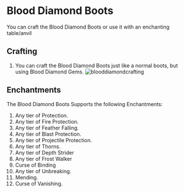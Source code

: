 # Blood Diamond Boots

You can craft the Blood Diamond Boots or use it with an enchanting table/anvil

## Crafting

1) You can craft the Blood Diamond Boots just like a normal boots, but using Blood Diamond Gems.
![blooddiamondcrafting](https://t.gyazo.com/teams/chew/0e51a98e3945fe500ebe089cf4562068.png)

## Enchantments

The Blood Diamond Boots Supports the following Enchantments:

1) Any tier of Protection.
2) Any tier of Fire Protection.
3) Any tier of Feather Falling.
4) Any tier of Blast Protection.
5) Any tier of Projectile Protection.
6) Any tier of Thorns.
7) Any tier of Depth Strider
8) Any tier of Frost Walker
9) Curse of Binding
10) Any tier of Unbreaking.
11) Mending.
12) Curse of Vanishing.
